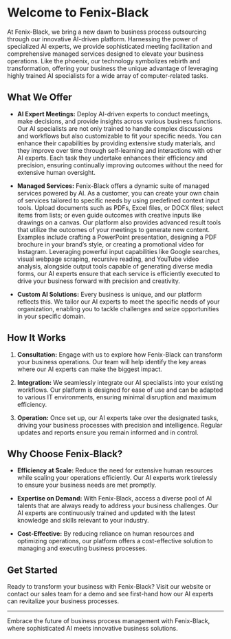 # Welcome to Fenix-Black

At Fenix-Black, we bring a new dawn to business process outsourcing through our innovative AI-driven platform. Harnessing the power of specialized AI experts, we provide sophisticated meeting facilitation and comprehensive managed services designed to elevate your business operations. Like the phoenix, our technology symbolizes rebirth and transformation, offering your business the unique advantage of leveraging highly trained AI specialists for a wide array of computer-related tasks.

## What We Offer

- **AI Expert Meetings:** Deploy AI-driven experts to conduct meetings, make decisions, and provide insights across various business functions. Our AI specialists are not only trained to handle complex discussions and workflows but also customizable to fit your specific needs. You can enhance their capabilities by providing extensive study materials, and they improve over time through self-learning and interactions with other AI experts. Each task they undertake enhances their efficiency and precision, ensuring continually improving outcomes without the need for extensive human oversight.

- **Managed Services:** Fenix-Black offers a dynamic suite of managed services powered by AI. As a customer, you can create your own chain of services tailored to specific needs by using predefined context input tools. Upload documents such as PDFs, Excel files, or DOCX files; select items from lists; or even guide outcomes with creative inputs like drawings on a canvas. Our platform also provides advanced result tools that utilize the outcomes of your meetings to generate new content. Examples include crafting a PowerPoint presentation, designing a PDF brochure in your brand’s style, or creating a promotional video for Instagram. Leveraging powerful input capabilities like Google searches, visual webpage scraping, recursive reading, and YouTube video analysis, alongside output tools capable of generating diverse media forms, our AI experts ensure that each service is efficiently executed to drive your business forward with precision and creativity.

- **Custom AI Solutions:** Every business is unique, and our platform reflects this. We tailor our AI experts to meet the specific needs of your organization, enabling you to tackle challenges and seize opportunities in your specific domain.

## How It Works

1. **Consultation:** Engage with us to explore how Fenix-Black can transform your business operations. Our team will help identify the key areas where our AI experts can make the biggest impact.

2. **Integration:** We seamlessly integrate our AI specialists into your existing workflows. Our platform is designed for ease of use and can be adapted to various IT environments, ensuring minimal disruption and maximum efficiency.

3. **Operation:** Once set up, our AI experts take over the designated tasks, driving your business processes with precision and intelligence. Regular updates and reports ensure you remain informed and in control.

## Why Choose Fenix-Black?

- **Efficiency at Scale:** Reduce the need for extensive human resources while scaling your operations efficiently. Our AI experts work tirelessly to ensure your business needs are met promptly.

- **Expertise on Demand:** With Fenix-Black, access a diverse pool of AI talents that are always ready to address your business challenges. Our AI experts are continuously trained and updated with the latest knowledge and skills relevant to your industry.

- **Cost-Effective:** By reducing reliance on human resources and optimizing operations, our platform offers a cost-effective solution to managing and executing business processes.

## Get Started

Ready to transform your business with Fenix-Black? Visit our website or contact our sales team for a demo and see first-hand how our AI experts can revitalize your business processes.

---

Embrace the future of business process management with Fenix-Black, where sophisticated AI meets innovative business solutions.
